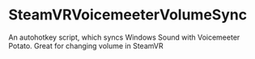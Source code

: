 # SteamVRVoicemeeterVolumeSync
An autohotkey script, which syncs Windows Sound with Voicemeeter Potato. Great for changing volume in SteamVR
